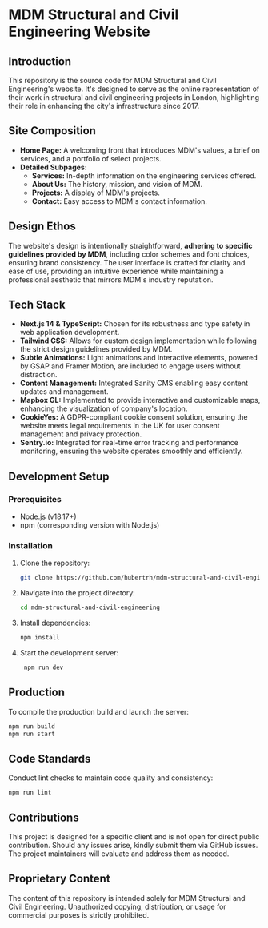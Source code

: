 # MDM Structural and Civil Engineering Website

## Introduction

This repository is the source code for MDM Structural and Civil Engineering's website. It's designed to serve as the online representation of their work in structural and civil engineering projects in London, highlighting their role in enhancing the city's infrastructure since 2017.

## Site Composition

- **Home Page:** A welcoming front that introduces MDM's values, a brief on services, and a portfolio of select projects.
- **Detailed Subpages:**
  - **Services:** In-depth information on the engineering services offered.
  - **About Us:** The history, mission, and vision of MDM.
  - **Projects:** A display of MDM's projects.
  - **Contact:** Easy access to MDM's contact information.

## Design Ethos

The website's design is intentionally straightforward, **adhering to specific guidelines provided by MDM**, including color schemes and font choices, ensuring brand consistency. The user interface is crafted for clarity and ease of use, providing an intuitive experience while maintaining a professional aesthetic that mirrors MDM's industry reputation.

## Tech Stack

- **Next.js 14 & TypeScript:** Chosen for its robustness and type safety in web application development.
- **Tailwind CSS:** Allows for custom design implementation while following the strict design guidelines provided by MDM.
- **Subtle Animations:** Light animations and interactive elements, powered by GSAP and Framer Motion, are included to engage users without distraction.
- **Content Management:** Integrated Sanity CMS enabling easy content updates and management.
- **Mapbox GL:** Implemented to provide interactive and customizable maps, enhancing the visualization of company's location.
- **CookieYes:** A GDPR-compliant cookie consent solution, ensuring the website meets legal requirements in the UK for user consent management and privacy protection.
- **Sentry.io:** Integrated for real-time error tracking and performance monitoring, ensuring the website operates smoothly and efficiently.

## Development Setup

### Prerequisites

- Node.js (v18.17+)
- npm (corresponding version with Node.js)

### Installation

1. Clone the repository:

   ```sh
   git clone https://github.com/hubertrh/mdm-structural-and-civil-engineering.git
   ```

2. Navigate into the project directory:

   ```sh
   cd mdm-structural-and-civil-engineering
   ```

3. Install dependencies:

   ```sh
   npm install
   ```

4. Start the development server:

   ```sh
    npm run dev
   ```

## Production

To compile the production build and launch the server:

```sh
npm run build
npm run start
```

## Code Standards

Conduct lint checks to maintain code quality and consistency:

```sh
npm run lint
```

## Contributions

This project is designed for a specific client and is not open for direct public contribution. Should any issues arise, kindly submit them via GitHub issues. The project maintainers will evaluate and address them as needed.

## Proprietary Content

The content of this repository is intended solely for MDM Structural and Civil Engineering. Unauthorized copying, distribution, or usage for commercial purposes is strictly prohibited.
